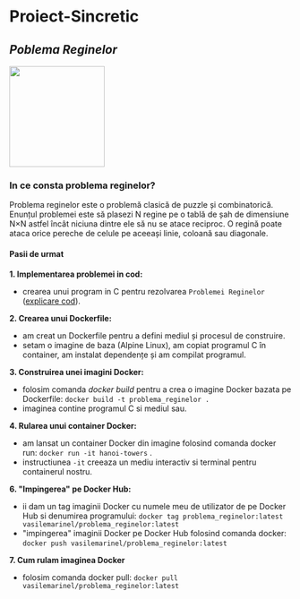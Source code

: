 # Proiect-Sincretic

## *Poblema Reginelor*

<img src="https://s13emagst.akamaized.net/products/38035/38034884/images/res_ada6514a41c97da7d1524d83d79a429c.jpg" height="180" width="170"/>

### In ce consta problema reginelor?

Problema reginelor este o problemă clasică de puzzle și combinatorică. Enunțul problemei este să plasezi N regine pe o tablă de șah de dimensiune N×N astfel încât niciuna dintre ele să nu se atace reciproc. O regină poate ataca orice pereche de celule pe aceeași linie, coloană sau diagonale.

#### Pasii de urmat

**1. Implementarea problemei in cod:**  
- crearea unui program in C pentru rezolvarea `Problemei Reginelor` ([explicare cod](https://pastebin.com/areLiavu)).

**2. Crearea unui Dockerfile:**
- am creat un Dockerfile pentru a defini mediul și procesul de construire.
- setam o imagine de baza (Alpine Linux), am copiat programul C în container, am instalat dependențe și am compilat programul.

**3. Construirea unei imagini Docker:**
- folosim comanda *docker build* pentru a crea o imagine Docker bazata pe Dockerfile: `docker build -t problema_reginelor .`
- imaginea contine programul C si mediul sau. 

**4. Rularea unui container Docker:**
- am lansat un container Docker din imagine folosind comanda docker run: `docker run -it hanoi-towers` .
 - instructiunea `-it` creeaza un mediu interactiv si terminal pentru containerul nostru.

**6. "Impingerea" pe Docker Hub:**
- ii dam un tag imaginii Docker cu numele meu de utilizator de pe Docker Hub si denumirea programului: `docker tag problema_reginelor:latest vasilemarinel/problema_reginelor:latest`
 - "impingerea" imaginii Docker pe Docker Hub folosind comanda docker: `docker push vasilemarinel/problema_reginelor:latest`

**7. Cum rulam imaginea Docker**
- folosim comanda docker pull: `docker pull vasilemarinel/problema_reginelor:latest`
